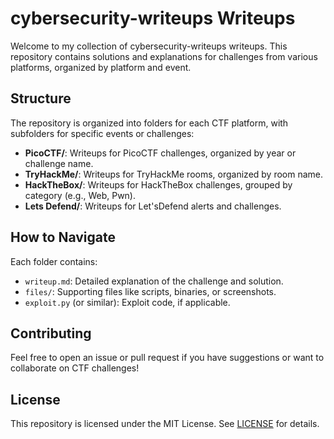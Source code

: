 # cybersecurity-writeups Writeups
Welcome to my collection of cybersecurity-writeups writeups. This repository contains solutions and explanations for challenges from various platforms, organized by platform and event.

## Structure
The repository is organized into folders for each CTF platform, with subfolders for specific events or challenges:

- **PicoCTF/**: Writeups for PicoCTF challenges, organized by year or challenge name.
- **TryHackMe/**: Writeups for TryHackMe rooms, organized by room name.
- **HackTheBox/**: Writeups for HackTheBox challenges, grouped by category (e.g., Web, Pwn).
- **Lets Defend/**: Writeups for Let'sDefend alerts and challenges.

## How to Navigate
Each folder contains:
- `writeup.md`: Detailed explanation of the challenge and solution.
- `files/`: Supporting files like scripts, binaries, or screenshots.
- `exploit.py` (or similar): Exploit code, if applicable.

## Contributing
Feel free to open an issue or pull request if you have suggestions or want to collaborate on CTF challenges!

## License
This repository is licensed under the MIT License. See [LICENSE](LICENSE) for details.
